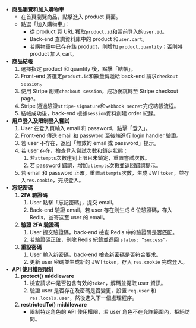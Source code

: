 - **商品瀏覽和加入購物車**
  - 在首頁瀏覽商品，點擊進入 product 頁面。
  - 點選「加入購物車」：
    - 從 product 頁 URL 獲取`product.id`和當前登入的`user.id`。
    - Back-end 查詢資料庫中的 product 和`user.cart`。
    - 若購物車中已存在該 product，則增加 `product.quantity`；否則將 product 加入 cart。
- **商品結帳**
  1. 選擇指定 product 和 quantity 後，點擊「結帳」。
  2. Front-end 將選定`product.id`和數量傳遞給 back-end 請求`checkout session`。
  3. 使用 Stripe 創建`checkout session`，成功後跳轉至 Stripe checkout page。
  4. Stripe 通過驗證`stripe-signature`和`webhook secret`完成結帳流程。
  5. 結帳成功後，back-end 根據`session`資料創建 order 紀錄。
- **用戶登入及限制登入嘗試**
  1. User 在登入頁輸入 email 和 password，點擊「登入」。
  2. Front-end 傳送 email 和 password 至後端進行 login handler 驗證。
  3. 若 user 不存在，返回「無效的 email 或 password」提示。
  4. 若 user 存在，檢查登入嘗試次數和鎖定狀態：
     1. 若`attempts`次數達到上限且未鎖定，重置嘗試次數。
     2. 若 password 錯誤，增加`attempts`次數並返回錯誤提示。
  5. 若 email 和 password 正確，重置`attempts`次數，生成 JWT`token`，並存入`res.cookie`，完成登入。
- **忘記密碼**
  1. **2FA 驗證碼**
     1. User 點擊「忘記密碼」，提交 email。
     2. Back-end 驗證 email，若 user 存在則生成 6 位驗證碼，存入 Redis，並寄送至 user 的 email。
  2. **驗證 2FA 驗證碼**
     1. User 提交驗證碼，back-end 檢查 Redis 中的驗證碼是否匹配。
     2. 若驗證碼正確，刪除 Redis 紀錄並返回 `status: “success”`。
  3. **重設密碼**
     1. User 輸入新密碼，back-end 檢查新密碼是否符合要求。
     2. 更新 user 密碼並生成新的 JWT`token`，存入 `res.cookie` 完成登入。
- **API 使用權限限制**
  1. **protect() middleware**
     1. 檢查請求中是否包含有效的`token`，解碼並提取 user 資訊。
     2. 驗證 user 是否存在及密碼是否變更，設置 `req.user` 和 `res.locals.user`，然後進入下一個處理程序。
  2. **restrictedTo() middleware**
     - 限制特定角色的 API 使用權限，若 user 角色不在允許範圍內，拒絕訪問。
